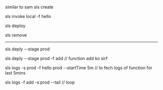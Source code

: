 similar to sam
sls create

sls invoke local -f hello

sls deploy

sls remove

-----------

sls deply --stage prod


sls deply --stage prod -f add // function add ko sirf


sls logs -s prod  -f hello  prod --startTime 5m // to fech logs of function for last 5mins


sls logs -f add -s prod --tail  // loop






